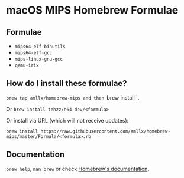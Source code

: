 # macOS MIPS Homebrew Formulae

## Formulae

* `mips64-elf-binutils`
* `mips64-elf-gcc`
* `mips-linux-gnu-gcc`
* `qemu-irix`

## How do I install these formulae?
`brew tap amllx/homebrew-mips and then `brew install <formula>`.

Or `brew install tehzz/n64-dev/<formula>`

Or install via URL (which will not receive updates):

```
brew install https://raw.githubusercontent.com/amllx/homebrew-mips/master/Formula/<formula>.rb
```

## Documentation
`brew help`, `man brew` or check [Homebrew's documentation](https://docs.brew.sh).
